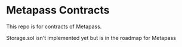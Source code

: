 # Metapass Contracts

This repo is for contracts of Metapass.

Storage.sol isn't implemented yet but is in the roadmap for Metapass

